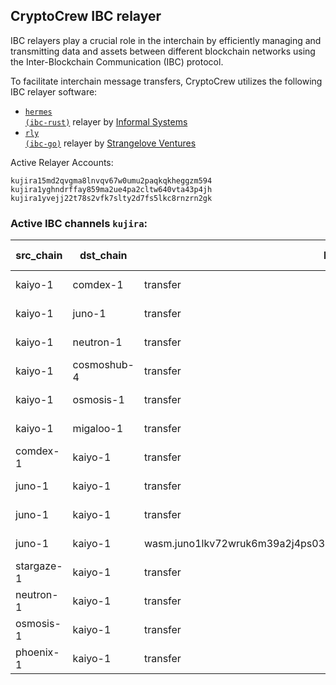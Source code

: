 ## CryptoCrew IBC relayer
IBC relayers play a crucial role in the interchain by efficiently managing and transmitting data and assets between different blockchain networks using the Inter-Blockchain Communication (IBC) protocol.

To facilitate interchain message transfers, CryptoCrew utilizes the following IBC relayer software: 
- <a href="https://github.com/informalsystems/hermes"><code>hermes (ibc-rust)</code></a> relayer by [Informal Systems](https://github.com/informalsystems)
- <a href="https://github.com/cosmos/relayer"><code>rly (ibc-go)</code></a> relayer by [Strangelove Ventures](https://github.com/strangelove-ventures)

Active Relayer Accounts:
```
kujira15md2qvgma8lnvqv67w0umu2paqkqkheggzm594
kujira1yghndrffay859ma2ue4pa2cltw640vta43p4jh
kujira1yvejj22t78s2vfk7slty2d7fs5lkc8rnzrn2gk
```

### Active IBC channels `kujira`:
| src_chain | dst_chain | IBC port | IBC channel |
| --------------- | --------------- | ------------ | ------------------- |
| kaiyo-1 | comdex-1 | transfer | channel-18 |
| kaiyo-1 | juno-1 | transfer | channel-2 |
| kaiyo-1 | neutron-1 | transfer | channel-75 |
| kaiyo-1 | cosmoshub-4 | transfer | channel-0 |
| kaiyo-1 | osmosis-1 | transfer | channel-3 |
| kaiyo-1 | migaloo-1 | transfer | channel-58 |
| comdex-1 | kaiyo-1 | transfer | channel-31 |
| juno-1 | kaiyo-1 | transfer | channel-87 |
| juno-1 | kaiyo-1 | transfer | channel-88 |
| juno-1 | kaiyo-1 | wasm.juno1lkv72wruk6m39a2j4ps036hzxyhjccwncgfzzcaqxuwndg5x0ghqa8mrhg | channel-97 |
| stargaze-1 | kaiyo-1 | transfer | channel-49 |
| neutron-1 | kaiyo-1 | transfer | channel-3 |
| osmosis-1 | kaiyo-1 | transfer | channel-259 |
| phoenix-1 | kaiyo-1 | transfer | channel-10 |